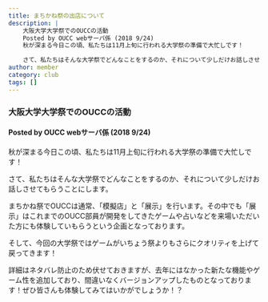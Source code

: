 ```yaml
---
title: まちかね祭の出店について
description: |
    大阪大学大学祭でのOUCCの活動
    Posted by OUCC webサーバ係 (2018 9/24)
    秋が深まる今日この頃、私たちは11月上旬に行われる大学祭の準備で大忙しです！

    さて、私たちはそんな大学祭でどんなことをするのか、それについて少しだけお話しさせてもらうことにします。
author: member
category: club
tags: []
---
```

<!-- wp:heading {"level":3} -->
<h3>大阪大学大学祭でのOUCCの活動</h3>
<!-- /wp:heading -->

<!-- wp:heading {"level":4} -->
<h4>Posted by OUCC webサーバ係 (2018 9/24)

</h4>
<!-- /wp:heading -->

<!-- wp:paragraph -->
<p>秋が深まる今日この頃、私たちは11月上旬に行われる大学祭の準備で大忙しです！</p>
<!-- /wp:paragraph -->

<!-- wp:paragraph -->
<p>さて、私たちはそんな大学祭でどんなことをするのか、それについて少しだけお話しさせてもらうことにします。</p>
<!-- /wp:paragraph -->

<!-- wp:paragraph -->
<p>まちかね祭でOUCCは通常、「模擬店」と「展示」を行います。その中でも「展示」はこれまでのOUCC部員が開発をしてきたゲームや占いなどを来場いただいた方にも体験していもらうという企画となっております。</p>
<!-- /wp:paragraph -->

<!-- wp:paragraph -->
<p>そして、今回の大学祭ではゲームがいちょう祭よりもさらにクオリティを上げて戻ってきます！</p>
<!-- /wp:paragraph -->

<!-- wp:paragraph -->
<p>詳細はネタバレ防止のため伏せておきますが、去年にはなかった新たな機能やゲーム性を追加しており、間違いなくバージョンアップしたものとなっております！ぜひ皆さんも体験してみてはいかがでしょうか！？</p>
<!-- /wp:paragraph -->
